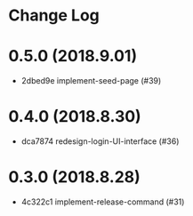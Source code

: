 # Change Log

# 0.5.0 (2018.9.01)

- 2dbed9e implement-seed-page (#39)

# 0.4.0 (2018.8.30)

- dca7874 redesign-login-UI-interface (#36)

# 0.3.0 (2018.8.28)

- 4c322c1 implement-release-command (#31)
